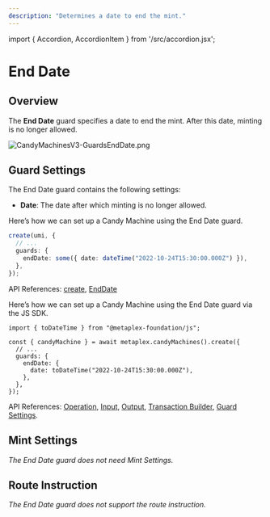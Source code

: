 ```yaml
---
description: "Determines a date to end the mint."
---
```


import { Accordion, AccordionItem } from '/src/accordion.jsx';

# End Date

## Overview

The **End Date** guard specifies a date to end the mint. After this date, minting is no longer allowed.

![CandyMachinesV3-GuardsEndDate.png](/assets/candy-machine-v3/CandyMachinesV3-GuardsEndDate.png#radius)

## Guard Settings

The End Date guard contains the following settings:

- **Date**: The date after which minting is no longer allowed.

<Accordion>
<AccordionItem title="JavaScript — Umi library (recommended)" open={true}>
<div className="accordion-item-padding">

Here’s how we can set up a Candy Machine using the End Date guard.

```ts
create(umi, {
  // ...
  guards: {
    endDate: some({ date: dateTime("2022-10-24T15:30:00.000Z") }),
  },
});
```

API References: [create](https://mpl-candy-machine-js-docs.vercel.app/functions/create.html), [EndDate](https://mpl-candy-machine-js-docs.vercel.app/types/EndDate.html)

</div>
</AccordionItem>
<AccordionItem title="JavaScript — SDK">
<div className="accordion-item-padding">

Here’s how we can set up a Candy Machine using the End Date guard via the JS SDK.

```tsx
import { toDateTime } from "@metaplex-foundation/js";

const { candyMachine } = await metaplex.candyMachines().create({
  // ...
  guards: {
    endDate: {
      date: toDateTime("2022-10-24T15:30:00.000Z"),
    },
  },
});
```

API References: [Operation](https://metaplex-foundation.github.io/js/classes/js.CandyMachineClient.html#create), [Input](https://metaplex-foundation.github.io/js/types/js.CreateCandyMachineInput.html), [Output](https://metaplex-foundation.github.io/js/types/js.CreateCandyMachineOutput.html), [Transaction Builder](https://metaplex-foundation.github.io/js/classes/js.CandyMachineBuildersClient.html#create), [Guard Settings](https://metaplex-foundation.github.io/js/types/js.EndDateGuardSettings.html).

</div>
</AccordionItem>
</Accordion>

## Mint Settings

_The End Date guard does not need Mint Settings._

## Route Instruction

_The End Date guard does not support the route instruction._
